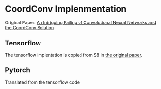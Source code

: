# CoordConv Implenmentation

Original Paper: [An Intriguing Failing of Convolutional Neural Networks and the CoordConv Solution][original paper]

[original paper]: http://arxiv.org/abs/1807.03247

## Tensorflow
The tensorflow implentation is copied from S8 in [the original paper][original paper].

## Pytorch
Translated from the tensorflow code.
